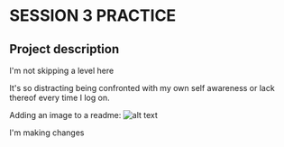 # SESSION 3 PRACTICE
## Project description
I'm not skipping a level here

It's so distracting being confronted with my own self awareness or lack thereof every time I log on.

Adding an image to a readme:
![alt text](https://hsnaples.org/wp-content/uploads/max_0025-copy-copy.jpg)

I'm making changes
